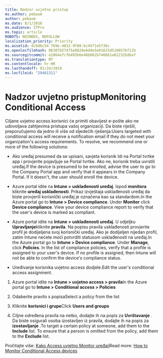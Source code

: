 ```yaml
---
title: Nadzor uvjetno pristup
ms.author: pebaum
author: pebaum
ms.date: 8/1/2018
ms.audience: ITPro
ms.topic: article
ROBOTS: NOINDEX, NOFOLLOW
localization_priority: Priority
ms.assetid: dcb86c54-769e-4832-9f88-bc45f1e5f36c
ms.openlocfilehash: 06307b57475e8828e6d4e5e01625d5100576f12b
ms.sourcegitcommit: e2864efcfb493b6e46b662b746661a61232bdba7
ms.translationtype: MT
ms.contentlocale: hr-HR
ms.lasthandoff: 01/24/2019
ms.locfileid: "29461311"
---
```

# <a name="monitoring-conditional-access"></a><span data-ttu-id="31d78-102">Nadzor uvjetno pristup</span><span class="sxs-lookup"><span data-stu-id="31d78-102">Monitoring Conditional Access</span></span>

<span data-ttu-id="31d78-p101">Ciljane uvjetno access korisnici će primiti obavijest e-pošte ako ne udovoljava zahtjevima pristupa vašoj organizaciji. Da biste riješili, preporučujemo da jedno ili više od sljedećih rješenja:</span><span class="sxs-lookup"><span data-stu-id="31d78-p101">Users targeted with conditional access will receive a notification email if they do not meet your organization's access requirements. To resolve, we recommend one or more of the following solutions:</span></span>
  
- <span data-ttu-id="31d78-p102">Ako uređaj presumed da se upisani, savjeta korisnik Idi na Portal tvrtke app i provjerite pojavljuje se Portal tvrtke. Ako ne, korisnik treba uvrstili uređaj.</span><span class="sxs-lookup"><span data-stu-id="31d78-p102">If the device is presumed to be enrolled, advise the user to go to the Company Portal app and verify that it appears in the Company Portal. If it doesn't, the user should enroll the device.</span></span>
    
- <span data-ttu-id="31d78-p103">Azure portal idite na **Intune \> usklađenosti uređaj**. Ispod **monitora** kliknite **uređaj usklađenosti**. Prikaz izvještaja usklađenosti uređaj da biste provjerili korisnički uređaj je označena kao sa standardom.</span><span class="sxs-lookup"><span data-stu-id="31d78-p103">In the Azure portal go to **Intune \> Device compliance**. Under **Monitor** click **Device compliance**. View your device compliance report to verify that the user's device is marked as compliant.</span></span> 
    
- <span data-ttu-id="31d78-p104">Azure portal idite na **Intune \> usklađenosti uređaj**. U odjeljku **Upravljanje**kliknite **pravila**. Na popisu pravila usklađenosti provjerite profil je dodijeljena svoj korisnički uređaj. Ako je dodijeljen nijedan profil, zatim Intune nećete moći potvrditi statusom usklađenosti na uređaj.</span><span class="sxs-lookup"><span data-stu-id="31d78-p104">In the Azure portal go to **Intune \> Device compliance**. Under **Manage**, click **Policies**. In the list of compliance policies, verify that a profile is assigned to your user's device. If no profile is assigned, then Intune will not be able to confirm the device's compliance status.</span></span> 
    
- <span data-ttu-id="31d78-114">Uređivanje korisnika uvjetno access dodjele.</span><span class="sxs-lookup"><span data-stu-id="31d78-114">Edit the user's conditional access assignment.</span></span>
    
1. <span data-ttu-id="31d78-115">Azure portal idite na **Intune \> uvjetno access \> pravila**</span><span class="sxs-lookup"><span data-stu-id="31d78-115">In the Azure portal go to **Intune \> Conditional access \> Policies**</span></span>
    
2. <span data-ttu-id="31d78-116">Odaberite pravilo s popisa</span><span class="sxs-lookup"><span data-stu-id="31d78-116">Select a policy from the list</span></span>
    
3. <span data-ttu-id="31d78-117">Kliknite **korisnici i grupe**</span><span class="sxs-lookup"><span data-stu-id="31d78-117">Click **Users and groups**</span></span>
    
4. <span data-ttu-id="31d78-p105">Ciljne određena pravila na netko, dodajte ih na popis za **Uvrštavanje** . Da biste osigurali osoba izostavljen iz pravila, dodajte ih na popis za **izostavljanje** .</span><span class="sxs-lookup"><span data-stu-id="31d78-p105">To target a certain policy at someone, add them to the **Include** list. To ensure that a person is omitted from the policy, add them to the **Exclude** list.</span></span> 
    
<span data-ttu-id="31d78-120">Pročitajte više: [Kako Access uvjetno Monitor uređaji](https://docs.microsoft.com/en-us/intune/conditional-access-exchange-monitor)</span><span class="sxs-lookup"><span data-stu-id="31d78-120">Read more: [How to Monitor Conditional Access devices](https://docs.microsoft.com/en-us/intune/conditional-access-exchange-monitor)</span></span>
  

